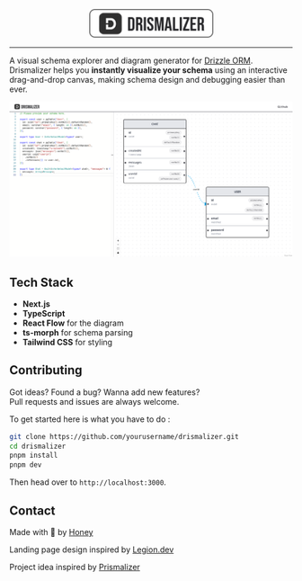<p align="center">
    <img src="https://raw.githubusercontent.com/Honey2339/Drismalizer/refs/heads/main/public/drismaBanner.png?token=GHSAT0AAAAAADHRJFKJKPD2B4QX5SHF37H22EFW6MQ" alt="">
</p>

---

A visual schema explorer and diagram generator for [Drizzle ORM](https://orm.drizzle.team). Drismalizer helps you **instantly visualize your schema** using an interactive drag-and-drop canvas, making schema design and debugging easier than ever.

![cover](https://raw.githubusercontent.com/Honey2339/Drismalizer/refs/heads/main/public/example.png?token=GHSAT0AAAAAADHRJFKIC5UUJH3NFK4WBQZS2EFW5UA)

## Tech Stack

- **Next.js**
- **TypeScript**
- **React Flow** for the diagram
- **ts-morph** for schema parsing
- **Tailwind CSS** for styling

## Contributing

Got ideas? Found a bug? Wanna add new features?  
Pull requests and issues are always welcome.

To get started here is what you have to do :

```bash
git clone https://github.com/yourusername/drismalizer.git
cd drismalizer
pnpm install
pnpm dev
```

Then head over to `http://localhost:3000`.

## Contact

Made with 💚 by [Honey](https://github.com/Honey2339)

Landing page design inspired by [Legion.dev](https://legions.dev/)

Project idea inspired by [Prismalizer](https://prismaliser.app/)
